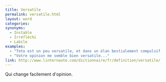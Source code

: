 ```yaml
---
title: Versatile
permalink: versatile.html
layout: word
categories:
synonyms:
  - Instable
  - Irréfléchi
  - Labile
examples:
  - "Toto est un peu versatile, et dans un élan bestialement compulsif, il simplifie ce méga-polynôme comme ça, pfuitt !"
  - "Votre opinion me semble bien versatile..."
link: http://www.linternaute.com/dictionnaire/fr/definition/versatile/
---
```


Qui change facilement d'opinion.

